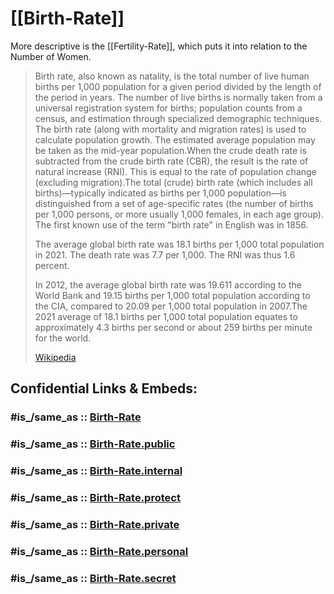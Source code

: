 ﻿---
aliases:
- natality
---

# [[Birth-Rate]] 

More descriptive is the [[Fertility-Rate]], which puts it into relation to the Number of Women. 

> Birth rate, also known as natality, is the total number of live human births per 1,000 population for a given period divided by the length of the period in years. The number of live births is normally taken from a universal registration system for births; population counts from a census, and estimation through specialized demographic techniques. The birth rate (along with mortality and migration rates) is used to calculate population growth. The estimated average population may be taken as the mid-year population.When the crude death rate is subtracted from the crude birth rate (CBR), the result is the rate of natural increase (RNI). This is equal to the rate of population change (excluding migration).The total (crude) birth rate (which includes all births)—typically indicated as births per 1,000 population—is distinguished from a set of age-specific rates (the number of births per 1,000 persons, or more usually 1,000 females, in each age group). The first known use of the term "birth rate" in English was in 1856.
>
> The average global birth rate was 18.1 births per 1,000 total population in 2021. The death rate was 7.7 per 1,000. The RNI was thus 1.6 percent.
>
> In 2012, the average global birth rate was 19.611 according to the World Bank and 19.15 births per 1,000 total population according to the CIA, compared to 20.09 per 1,000 total population in 2007.The 2021 average of 18.1 births per 1,000 total population equates to approximately 4.3 births per second or about 259 births per minute for the world.
>
> [Wikipedia](https://en.wikipedia.org/wiki/Birth%20rate)


## Confidential Links & Embeds: 

### #is_/same_as :: [Birth-Rate](/_Standards/Earth/Continent/Asia/Asia~East/Birth-Rate.md) 

### #is_/same_as :: [Birth-Rate.public](/_public/Earth/Continent/Asia/Asia~East/Birth-Rate.public.md) 

### #is_/same_as :: [Birth-Rate.internal](/_internal/Earth/Continent/Asia/Asia~East/Birth-Rate.internal.md) 

### #is_/same_as :: [Birth-Rate.protect](/_protect/Earth/Continent/Asia/Asia~East/Birth-Rate.protect.md) 

### #is_/same_as :: [Birth-Rate.private](/_private/Earth/Continent/Asia/Asia~East/Birth-Rate.private.md) 

### #is_/same_as :: [Birth-Rate.personal](/_personal/Earth/Continent/Asia/Asia~East/Birth-Rate.personal.md) 

### #is_/same_as :: [Birth-Rate.secret](/_secret/Earth/Continent/Asia/Asia~East/Birth-Rate.secret.md)

